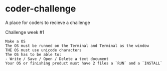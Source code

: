 # coder-challenge
A place for coders to recieve a challenge

Challenge week #1

```
Make a OS
The OS must be runned on the Terminal and Terminal as the window
THE OS must use unicode characters
The OS has to be able to:
- Write / Save / Open / Delete a text document
Your OS or finishing product must have 2 files a `RUN` and a `INSTALL`
```
